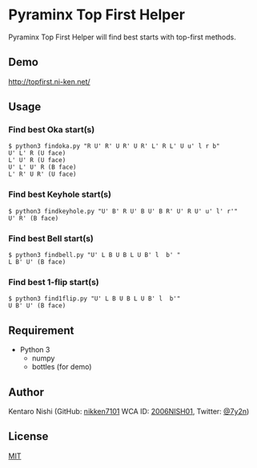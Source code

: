 # Pyraminx Top First Helper

Pyraminx Top First Helper will find best starts with top-first methods.

## Demo
http://topfirst.ni-ken.net/

## Usage
### Find best Oka start(s)
```
$ python3 findoka.py "R U' R' U R' U R' L' R L' U u' l r b"
U' L' R (U face)
L' U' R (U face)
U' L' U' R (B face)
L' R' U R' (U face)
```

### Find best Keyhole start(s)
```
$ python3 findkeyhole.py "U' B' R U' B U' B R' U' R U' u' l' r'"
U' R' (B face)
```

### Find best Bell start(s)
```
$ python3 findbell.py "U' L B U B L U B' l  b' "
L B' U' (B face)
```

### Find best 1-flip start(s)
```
$ python3 find1flip.py "U' L B U B L U B' l  b'"
U B' U' (B face)
```

## Requirement
- Python 3
  - numpy
  - bottles (for demo)

## Author
Kentaro Nishi
(GitHub: [nikken7101](https://github.com/nikken7101)
WCA ID: [2006NISH01](https://www.worldcubeassociation.org/persons/2006NISH01),
Twitter: [@7y2n](https://twitter.com/7y2n))

## License
[MIT](https://github.com/nikken7101/pyraminx-top-first-helper/blob/master/LICENSE)
